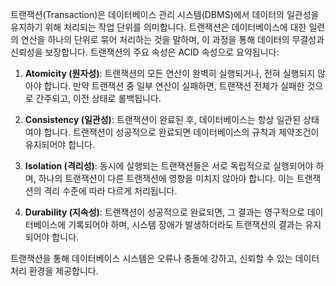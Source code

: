 트랜잭션(Transaction)은 데이터베이스 관리 시스템(DBMS)에서 데이터의 일관성을 유지하기 위해 처리되는 작업 단위를 의미합니다. 트랜잭션은 데이터베이스에 대한 일련의 연산을 하나의 단위로 묶어 처리하는 것을 말하며, 이 과정을 통해 데이터의 무결성과 신뢰성을 보장합니다. 트랜잭션의 주요 속성은 ACID 속성으로 요약됩니다:

1. **Atomicity (원자성)**: 트랜잭션의 모든 연산이 완벽히 실행되거나, 전혀 실행되지 않아야 합니다. 만약 트랜잭션 중 일부 연산이 실패하면, 트랜잭션 전체가 실패한 것으로 간주되고, 이전 상태로 롤백됩니다.
    
2. **Consistency (일관성)**: 트랜잭션이 완료된 후, 데이터베이스는 항상 일관된 상태여야 합니다. 트랜잭션이 성공적으로 완료되면 데이터베이스의 규칙과 제약조건이 유지되어야 합니다.
    
3. **Isolation (격리성)**: 동시에 실행되는 트랜잭션들은 서로 독립적으로 실행되어야 하며, 하나의 트랜잭션이 다른 트랜잭션에 영향을 미치지 않아야 합니다. 이는 트랜잭션의 격리 수준에 따라 다르게 처리됩니다.
    
4. **Durability (지속성)**: 트랜잭션이 성공적으로 완료되면, 그 결과는 영구적으로 데이터베이스에 기록되어야 하며, 시스템 장애가 발생하더라도 트랜잭션의 결과는 유지되어야 합니다.

트랜잭션을 통해 데이터베이스 시스템은 오류나 충돌에 강하고, 신뢰할 수 있는 데이터 처리 환경을 제공합니다.
